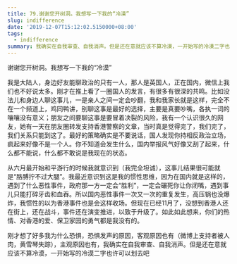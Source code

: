```yaml
---
title: 79.谢谢您开树洞。我想写一下我的“冷漠”
slug: indifference
date: '2019-12-07T15:12:02.5150000+08:00'
tags:
  - indifference
summary: 我确实在自我审查、自我消声。但是还在意就应该不算冷漠，一开始写的冷漠二字也许可以划去吧
---
```



谢谢您开树洞。我想写一下我的“冷漠”



我是大陆人，身边好友能聊政治的只有一人，那人是英国人，正在国内，微信上我们也不好说太多。刚才在推上看了一圈国人的发言，有很多有很深的共鸣。比如没法儿和身边人聊这事儿，一是亲人之间一定会吵翻，我和我家长就是这样，完全不在一个频道上，鸡同鸭讲，别聊这事是最好的选择，主要是真要吵嘴，各执一词的嚷嚷没有意义；朋友之间要聊这事是要冒着决裂的风险，我有一个认识很久的网友，她有一天在朋友圈转发支持香港警察的文章，当时真是觉得完了，我们完了，我们关系只能到这了。最好的策略确实是不要说话，国人发现你持相反政治立场，疯起来好像不是一个人。你不知道会发生什么，国内举报风气好像又刮了起来，什么都不能说，什么都不敢说是我现在的状态。



从六月最开始和平游行的时候我就意识到（我完全坦诚），这事儿结果很可能就是“胳膊拧不过大腿”。我最近意识到这是我的惯性思维，因为在国内就是这样的，遇到了什么恶性事件，政府那一方一定会“胜利”，一定会碾死你让你闭嘴，遇到事儿只能打碎牙齿和血吞。所以国内恶性事件一次又一次的重复发生，高压锅也没爆炸，我惯性的以为香港事件也是会这样收场。但现在已经11月了，没想到香港人还在街上，还在战斗，事件还在演变推进，以致于升级了。如此如此想来，你们的热情、对香港的爱、保卫家园的勇气都是我没有的。



刚才想了好多我为什么恐惧，恐惧发声的原因，客观原因也有（微博上支持者被人肉，黄雪琴失踪），主观原因也有，我确实在自我审查、自我消声。但是还在意就应该不算冷漠，一开始写的冷漠二字也许可以划去吧
